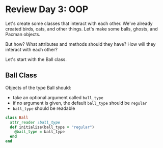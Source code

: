 # Review Day 3: OOP
Let's create some classes that interact with each other. We've already created birds, cats, and other things. Let's make some balls, ghosts, and Pacman objects.  
  
But how? What attributes and methods should they have? How will they interact with each other?  
  
Let's start with the Ball class.  
  
## Ball Class
Objects of the type Ball should:  
  
  - take an optional argument called `ball_type`
  - if no argument is given, the default `ball_type` should be `regular`
  - `ball_type` should be readable
  
```ruby
class Ball
  attr_reader :ball_type
  def initialize(ball_type = "regular")
    @ball_type = ball_type
  end
end
```

